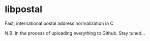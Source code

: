 # libpostal
Fast, international postal address normalization in C

N.B. in the process of uploading everything to Github. Stay tuned...
